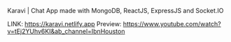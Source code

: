 Karavi | Chat App made with MongoDB, ReactJS, ExpressJS and Socket.IO


LINK: https://karavi.netlify.app
Preview: https://www.youtube.com/watch?v=tEj2YUhv6KI&ab_channel=IbnHouston
